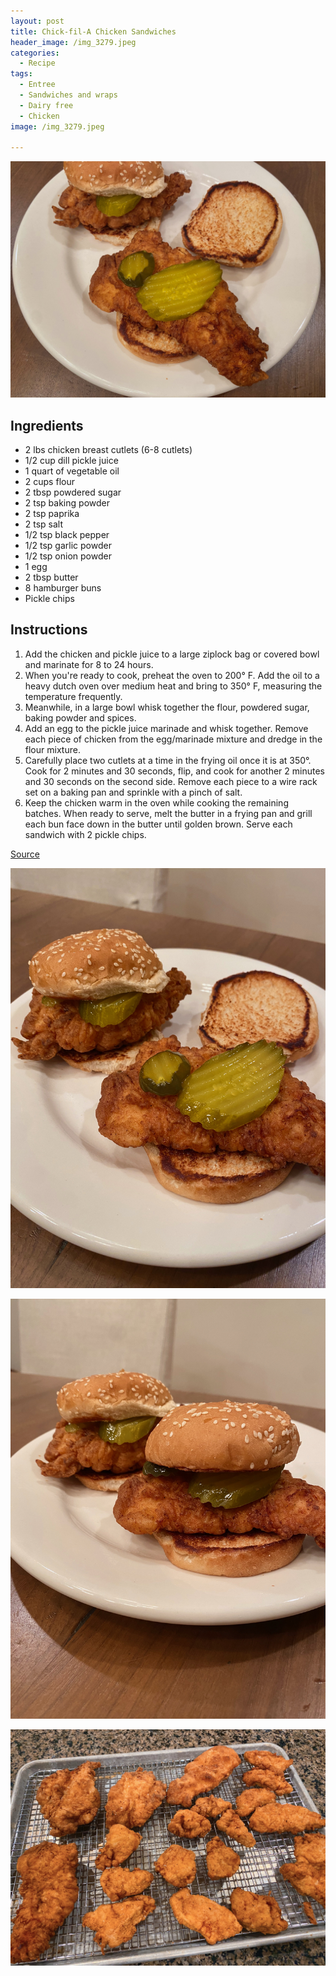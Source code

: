 ```yaml
---
layout: post
title: Chick-fil-A Chicken Sandwiches
header_image: /img_3279.jpeg
categories:
  - Recipe
tags:
  - Entree
  - Sandwiches and wraps
  - Dairy free
  - Chicken
image: /img_3279.jpeg

---
```


![Image of Chick-fil-A Chicken Sandwiches.](/upload//img_3279.jpeg)

## Ingredients

- 2 lbs chicken breast cutlets (6-8 cutlets)
- 1/2 cup dill pickle juice
- 1 quart of vegetable oil
- 2 cups flour
- 2 tbsp powdered sugar
- 2 tsp baking powder
- 2 tsp paprika
- 2 tsp salt
- 1/2 tsp black pepper
- 1/2 tsp garlic powder
- 1/2 tsp onion powder
- 1 egg
- 2 tbsp butter
- 8 hamburger buns 
- Pickle chips

## Instructions

1. Add the chicken and pickle juice to a large ziplock bag or covered bowl and marinate for 8 to 24 hours.
1. When you're ready to cook, preheat the oven to 200° F. Add the oil to a heavy dutch oven over medium heat and bring to 350° F, measuring the temperature frequently.
1. Meanwhile, in a large bowl whisk together the flour, powdered sugar, baking powder and spices.
1. Add an egg to the pickle juice marinade and whisk together. Remove each piece of chicken from the egg/marinade mixture and dredge in the flour mixture. 
1. Carefully place two cutlets at a time in the frying oil once it is at 350°. Cook for 2 minutes and 30 seconds, flip, and cook for another 2 minutes and 30 seconds on the second side. Remove each piece to a wire rack set on a baking pan and sprinkle with a pinch of salt. 
1. Keep the chicken warm in the oven while cooking the remaining batches. When ready to serve, melt the butter in a frying pan and grill each bun face down in the butter until golden brown. Serve each sandwich with 2 pickle chips.


[Source](https://www.theseasonedmom.com/fried-chicken-sandwich/#wprm-recipe-container-91441)


![Image of Chick-fil-A Chicken Sandwiches.](/upload//img_3280.jpeg)

![Image of Chick-fil-A Chicken Sandwiches.](/upload//img_3281.jpeg)

![Image of Chick-fil-A Chicken Sandwiches.](/upload//img_3274.jpeg)